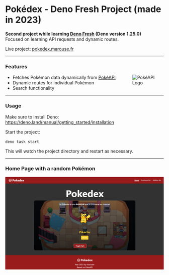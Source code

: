 # Pokédex - Deno Fresh Project (made in 2023)

**Second project while learning [Deno Fresh](https://deno.land/x/fresh) (Deno version 1.25.0)**  
Focused on learning API requests and dynamic routes.

Live project: [pokedex.marouse.fr](https://pokedex.marouse.fr)

---

### Features

<img src="https://pokeapi.co/static/pokeapi_256.3fa72200.png" width="100" align="right" alt="PokéAPI Logo">

- Fetches Pokémon data dynamically from [PokéAPI](https://pokeapi.co/)
- Dynamic routes for individual Pokémon
- Search functionality

---

### Usage

Make sure to install Deno: https://deno.land/manual/getting_started/installation

Start the project:

```
deno task start
```

This will watch the project directory and restart as necessary.

---

### Home Page with a random Pokémon

![alt text](image.png)
